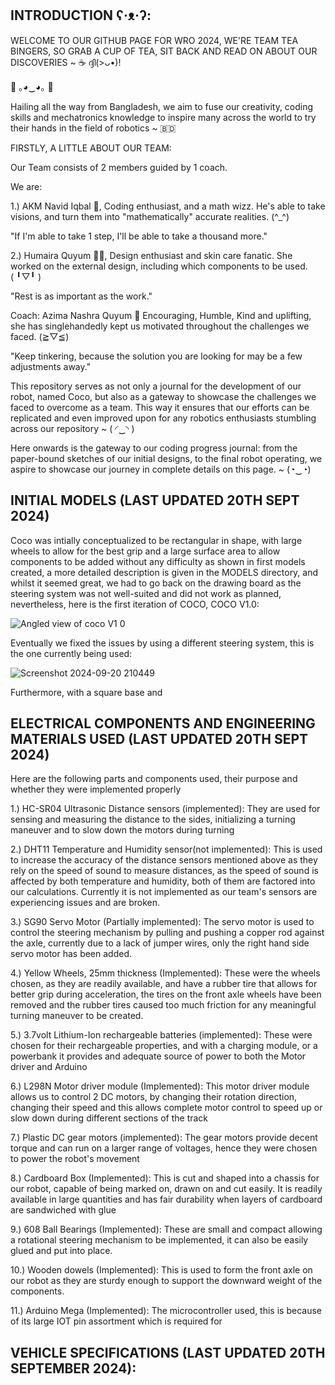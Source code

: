 INTRODUCTION ʕ⁠·⁠ᴥ⁠·⁠ʔ:
-

WELCOME TO OUR GITHUB PAGE FOR WRO 2024, WE'RE TEAM TEA BINGERS, SO GRAB A CUP OF TEA, SIT BACK AND READ ON ABOUT OUR DISCOVERIES ~ ☕ ദ്ദി(>ᴗ•)! 

🌟 ｡⁠◕⁠‿⁠◕⁠｡ 🌟 

Hailing all the way from Bangladesh, we aim to fuse our creativity, coding skills and mechatronics knowledge to inspire many across the world to try their hands in the field of robotics ~ 🇧🇩

FIRSTLY, A LITTLE ABOUT OUR TEAM:

Our Team consists of 2 members guided by 1 coach.

We are:

1.) AKM Navid Iqbal 🐼,
Coding enthusiast, and a math wizz. He's able to take visions, and turn them into "mathematically" accurate realities. (^⁠_⁠_⁠_⁠^)

"If I'm able to take 1 step, I'll be able to take a thousand more."


2.) Humaira Quyum 🐻‍❄️,
Design enthusiast and skin care fanatic. She worked on the external design, including which components to be used. (⁠ ⁠╹⁠▽⁠╹⁠ ⁠)

"Rest is as important as the work."


Coach: 
Azima Nashra Quyum 🦊
Encouraging, Humble, Kind and uplifting, she has singlehandedly kept us motivated throughout the challenges we faced. (⁠≧⁠▽⁠≦⁠)

"Keep tinkering, because the solution you are looking for may be a few adjustments away." 


This repository serves as not only a journal for the development of our robot, named Coco, but also as a gateway to showcase the challenges we faced to overcome as a team. This way it ensures that our efforts can be replicated and even improved upon for any robotics enthusiasts stumbling across our repository ~ (⁠ ⁠◜⁠‿⁠◝⁠ ⁠)

Here onwards is the gateway to our coding progress journal: from the paper-bound sketches of our initial designs, to the final robot operating, we aspire to showcase our journey in complete details on this page. ~ (⁠◔⁠‿⁠◔⁠)







INITIAL MODELS (LAST UPDATED 20TH SEPT 2024)
-
Coco was intially conceptualized to be rectangular in shape, with large wheels to allow for the best grip and a large surface area to allow components to be added without any difficulty as shown in first models created, a more detailed description is given in the MODELS directory, and whilst it seemed great, we had to go back on the drawing board as the steering system was not well-suited and did not work as planned, nevertheless, here is the first iteration of COCO, COCO V1.0: 

![Angled view of coco V1 0](https://github.com/user-attachments/assets/dd64bba0-5738-4167-a465-3b3ddb0d7ecb)

Eventually we fixed the issues by using a different steering system, this is the one currently being used:

![Screenshot 2024-09-20 210449](https://github.com/user-attachments/assets/34d156da-4e30-420a-a118-f396ca9e77a4)

Furthermore, with a square base and 


ELECTRICAL COMPONENTS AND ENGINEERING MATERIALS USED (LAST UPDATED 20TH SEPT 2024)
-

Here are the following parts and components used, their purpose and whether they were implemented properly

1.) HC-SR04 Ultrasonic Distance sensors (implemented):
They are used for sensing and measuring the distance to the sides, initializing a turning maneuver and to slow down the motors during turning 

2.) DHT11 Temperature and Humidity sensor(not implemented):
This is used to increase the accuracy of the distance sensors mentioned above as they rely on the speed of sound to measure distances, as the speed of sound is affected by both temperature and humidity, both of them are factored into our calculations. Currently it is not implemented as our team's sensors are experiencing issues and are broken. 

3.) SG90 Servo Motor (Partially implemented):
The servo motor is used to control the steering mechanism by pulling and pushing a copper rod against the axle, currently due to a lack of jumper wires, only the right hand side servo motor has been added.

4.) Yellow Wheels, 25mm thickness (Implemented):
These were the wheels chosen, as they are readily available, and have a rubber tire that allows for better grip during acceleration, the tires on the front axle wheels have been removed and the rubber tires caused too much friction for any meaningful turning maneuver to be created.

5.) 3.7volt Lithium-Ion rechargeable batteries (implemented):
These were chosen for their rechargeable properties, and with a charging module, or a powerbank it provides and adequate source of power to both the Motor driver and Arduino

6.) L298N Motor driver module (Implemented):
This motor driver module allows us to control 2 DC motors, by changing their rotation direction, changing their speed and this allows complete motor control to speed up or slow down during different sections of the track 

7.) Plastic DC gear motors (implemented):
The gear motors provide decent torque and can run on a larger range of voltages, hence they were chosen to power the robot's movement 

8.) Cardboard Box (Implemented):
This is cut and shaped into a chassis for our robot, capable of being marked on, drawn on and cut easily. It is readily available in large quantities and has fair durability when layers of cardboard are sandwiched with glue 

9.) 608 Ball Bearings (Implemented):
These are small and compact allowing a rotational steering mechanism to be implemented, it can also be easily glued and put into place.


10.) Wooden dowels (Implemented):
This is used to form the front axle on our robot as they are sturdy enough to support the downward weight of the components.

11.) Arduino Mega (Implemented):
The microcontroller used, this is because of its large IOT pin assortment which is required for 

VEHICLE SPECIFICATIONS (LAST UPDATED 20TH SEPTEMBER 2024):
-







